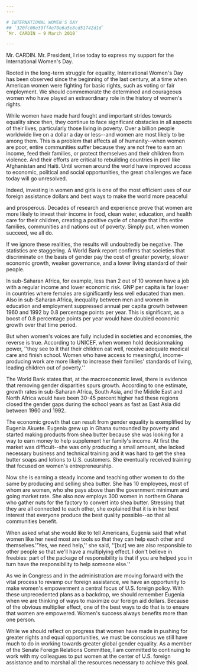 ```yaml
---
---

# INTERNATIONAL WOMEN'S DAY
## `320fc06e39ff4e70e6a5e8cd51742d1d`
`Mr. CARDIN — 9 March 2010`

---
```



Mr. CARDIN. Mr. President, I rise today to express my support for the 
International Women's Day.

Rooted in the long-term struggle for equality, International Women's 
Day has been observed since the beginning of the last century, at a 
time when American women were fighting for basic rights, such as voting 
or fair employment. We should commemorate the determined and courageous 
women who have played an extraordinary role in the history of women's 
rights.

While women have made hard fought and important strides towards 
equality since then, they continue to face significant obstacles in all 
aspects of their lives, particularly those living in poverty. Over a 
billion people worldwide live on a dollar a day or less--and women are 
most likely to be among them. This is a problem that affects all of 
humanity--when women are poor, entire communities suffer because they 
are not free to earn an income, feed their families, or protect 
themselves and their children from violence. And their efforts are 
critical to rebuilding countries in peril like Afghanistan and Haiti. 
Until women around the world have improved access to economic, 
political and social opportunities, the great challenges we face today 
will go unresolved.

Indeed, investing in women and girls is one of the most efficient 
uses of our foreign assistance dollars and best ways to make the world 
more peaceful


and prosperous. Decades of research and experience prove that women are 
more likely to invest their income in food, clean water, education, and 
health care for their children, creating a positive cycle of change 
that lifts entire families, communities and nations out of poverty. 
Simply put, when women succeed, we all do.

If we ignore these realities, the results will undoubtedly be 
negative. The statistics are staggering. A World Bank report confirms 
that societies that discriminate on the basis of gender pay the cost of 
greater poverty, slower economic growth, weaker governance, and a lower 
living standard of their people.

In sub-Saharan Africa, for example, less than 2 out of 10 women have 
a job with a regular income and lower economic risk. GNP per capita is 
far lower in countries where females are significantly less well 
educated than men. Also in sub-Saharan Africa, inequality between men 
and women in education and employment suppressed annual per capita 
growth between 1960 and 1992 by 0.8 percentage points per year. This is 
significant, as a boost of 0.8 percentage points per year would have 
doubled economic growth over that time period.

But when women's voices are fully included in societies and 
economies, the reverse is true. According to UNICEF, when women hold 
decisionmaking power, ''they see to it that their children eat well, 
receive adequate medical care and finish school. Women who have access 
to meaningful, income-producing work are more likely to increase their 
families' standards of living, leading children out of poverty.''

The World Bank states that, at the macroeconomic level, there is 
evidence that removing gender disparities spurs growth. According to 
one estimate, growth rates in sub-Saharan Africa, South Asia, and the 
Middle East and North Africa would have been 30-45 percent higher had 
these regions closed the gender gaps during the school years as fast as 
East Asia did between 1960 and 1992.

The economic growth that can result from gender equality is 
exemplified by Eugenia Akuete. Eugenia grew up in Ghana surrounded by 
poverty and started making products from shea butter because she was 
looking for a way to earn money to help supplement her family's income. 
At first the market was difficult--she was only producing a small 
amount, she lacked necessary business and technical training and it was 
hard to get the shea butter soaps and lotions to U.S. customers. She 
eventually received training that focused on women's entrepreneurship.

Now she is earning a steady income and teaching other women to do the 
same by producing and selling shea butter. She has 10 employees, most 
of whom are women, who she pays above than the government minimum and 
going market rate. She also now employs 300 women in northern Ghana who 
gather nuts for the factory to convert into shea butter. Stressing that 
they are all connected to each other, she explained that it is in her 
best interest that everyone produce the best quality possible--so that 
all communities benefit.

When asked what she would like to tell Americans, Eugenia said that 
what women like her need most are tools so that they can help each 
other and themselves.''Yes, we need help,'' she said, ''[but] we are 
also responsible to other people so that we'll have a multiplying 
effect. I don't believe in freebies: part of the package of 
responsibility is that if you are helped you in turn have the 
responsibility to help someone else.''

As we in Congress and in the administration are moving forward with 
the vital process to revamp our foreign assistance, we have an 
opportunity to make women's empowerment a central focus of U.S. foreign 
policy. With these unprecedented plans as a backdrop, we should 
remember Eugenia when we are thinking of ways to maximize our foreign 
aid dollars. Because of the obvious multiplier effect, one of the best 
ways to do that is to ensure that women are empowered. Women's success 
always benefits more than one person.

While we should reflect on progress that women have made in pushing 
for greater rights and equal opportunities, we must be conscious we 
still have much to do in working towards greater global gender 
equality. As a member of the Senate Foreign Relations Committee, I am 
committed to continuing to work with my colleagues to put women at the 
center of U.S. foreign assistance and to marshal all the resources 
necessary to achieve this goal.
